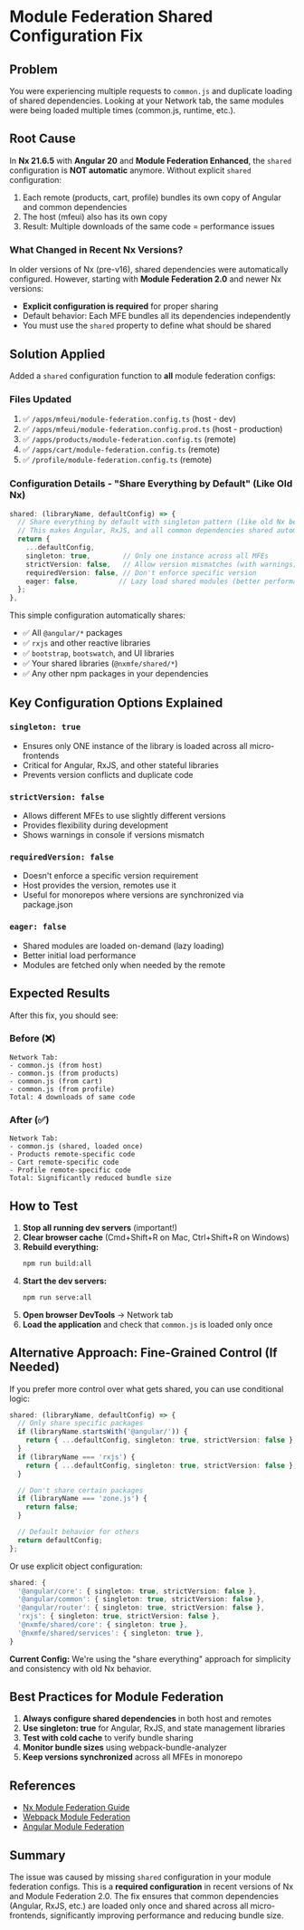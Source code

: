 # Module Federation Shared Configuration Fix

## Problem

You were experiencing multiple requests to `common.js` and duplicate loading of shared dependencies. Looking at your Network tab, the same modules were being loaded multiple times (common.js, runtime, etc.).

## Root Cause

In **Nx 21.6.5** with **Angular 20** and **Module Federation Enhanced**, the `shared` configuration is **NOT automatic** anymore. Without explicit `shared` configuration:

1. Each remote (products, cart, profile) bundles its own copy of Angular and common dependencies
2. The host (mfeui) also has its own copy
3. Result: Multiple downloads of the same code = performance issues

### What Changed in Recent Nx Versions?

In older versions of Nx (pre-v16), shared dependencies were automatically configured. However, starting with **Module Federation 2.0** and newer Nx versions:

- **Explicit configuration is required** for proper sharing
- Default behavior: Each MFE bundles all its dependencies independently
- You must use the `shared` property to define what should be shared

## Solution Applied

Added a `shared` configuration function to **all** module federation configs:

### Files Updated

1. ✅ `/apps/mfeui/module-federation.config.ts` (host - dev)
2. ✅ `/apps/mfeui/module-federation.config.prod.ts` (host - production)
3. ✅ `/apps/products/module-federation.config.ts` (remote)
4. ✅ `/apps/cart/module-federation.config.ts` (remote)
5. ✅ `/profile/module-federation.config.ts` (remote)

### Configuration Details - "Share Everything by Default" (Like Old Nx)

```typescript
shared: (libraryName, defaultConfig) => {
  // Share everything by default with singleton pattern (like old Nx behavior)
  // This makes Angular, RxJS, and all common dependencies shared automatically
  return {
    ...defaultConfig,
    singleton: true,        // Only one instance across all MFEs
    strictVersion: false,   // Allow version mismatches (with warnings)
    requiredVersion: false, // Don't enforce specific version
    eager: false,          // Lazy load shared modules (better performance)
  };
},
```

This simple configuration automatically shares:

- ✅ All `@angular/*` packages
- ✅ `rxjs` and other reactive libraries
- ✅ `bootstrap`, `bootswatch`, and UI libraries
- ✅ Your shared libraries (`@nxmfe/shared/*`)
- ✅ Any other npm packages in your dependencies

## Key Configuration Options Explained

### `singleton: true`

- Ensures only ONE instance of the library is loaded across all micro-frontends
- Critical for Angular, RxJS, and other stateful libraries
- Prevents version conflicts and duplicate code

### `strictVersion: false`

- Allows different MFEs to use slightly different versions
- Provides flexibility during development
- Shows warnings in console if versions mismatch

### `requiredVersion: false`

- Doesn't enforce a specific version requirement
- Host provides the version, remotes use it
- Useful for monorepos where versions are synchronized via package.json

### `eager: false`

- Shared modules are loaded on-demand (lazy loading)
- Better initial load performance
- Modules are fetched only when needed by the remote

## Expected Results

After this fix, you should see:

### Before (❌)

```
Network Tab:
- common.js (from host)
- common.js (from products)
- common.js (from cart)
- common.js (from profile)
Total: 4 downloads of same code
```

### After (✅)

```
Network Tab:
- common.js (shared, loaded once)
- Products remote-specific code
- Cart remote-specific code
- Profile remote-specific code
Total: Significantly reduced bundle size
```

## How to Test

1. **Stop all running dev servers** (important!)
2. **Clear browser cache** (Cmd+Shift+R on Mac, Ctrl+Shift+R on Windows)
3. **Rebuild everything:**
   ```bash
   npm run build:all
   ```
4. **Start the dev servers:**
   ```bash
   npm run serve:all
   ```
5. **Open browser DevTools** → Network tab
6. **Load the application** and check that `common.js` is loaded only once

## Alternative Approach: Fine-Grained Control (If Needed)

If you prefer more control over what gets shared, you can use conditional logic:

```typescript
shared: (libraryName, defaultConfig) => {
  // Only share specific packages
  if (libraryName.startsWith('@angular/')) {
    return { ...defaultConfig, singleton: true, strictVersion: false };
  }
  if (libraryName === 'rxjs') {
    return { ...defaultConfig, singleton: true, strictVersion: false };
  }

  // Don't share certain packages
  if (libraryName === 'zone.js') {
    return false;
  }

  // Default behavior for others
  return defaultConfig;
};
```

Or use explicit object configuration:

```typescript
shared: {
  '@angular/core': { singleton: true, strictVersion: false },
  '@angular/common': { singleton: true, strictVersion: false },
  '@angular/router': { singleton: true, strictVersion: false },
  'rxjs': { singleton: true, strictVersion: false },
  '@nxmfe/shared/core': { singleton: true },
  '@nxmfe/shared/services': { singleton: true },
}
```

**Current Config:** We're using the "share everything" approach for simplicity and consistency with old Nx behavior.

## Best Practices for Module Federation

1. **Always configure shared dependencies** in both host and remotes
2. **Use singleton: true** for Angular, RxJS, and state management libraries
3. **Test with cold cache** to verify bundle sharing
4. **Monitor bundle sizes** using webpack-bundle-analyzer
5. **Keep versions synchronized** across all MFEs in monorepo

## References

- [Nx Module Federation Guide](https://nx.dev/recipes/module-federation)
- [Webpack Module Federation](https://webpack.js.org/concepts/module-federation/)
- [Angular Module Federation](https://www.angulararchitects.io/en/blog/multi-framework-and-version-micro-frontends-with-module-federation-the-good-the-bad-the-ugly/)

## Summary

The issue was caused by missing `shared` configuration in your module federation configs. This is a **required configuration** in recent versions of Nx and Module Federation 2.0. The fix ensures that common dependencies (Angular, RxJS, etc.) are loaded only once and shared across all micro-frontends, significantly improving performance and reducing bundle size.
